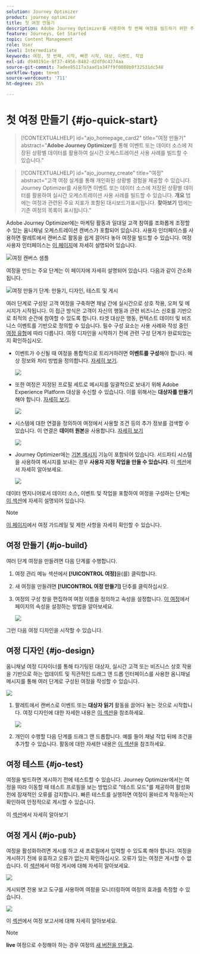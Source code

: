 ```yaml
---
solution: Journey Optimizer
product: journey optimizer
title: 첫 여정 만들기
description: Adobe Journey Optimizer를 사용하여 첫 번째 여정을 빌드하기 위한 주요 단계
feature: Journeys, Get Started
topic: Content Management
role: User
level: Intermediate
keywords: 여정, 첫 번째, 시작, 빠른 시작, 대상, 이벤트, 작업
exl-id: d940191e-8f37-4956-8482-d2df0c4274aa
source-git-commit: 7adee85117a3aad1a347f9f0808b0f32531dc548
workflow-type: tm+mt
source-wordcount: '711'
ht-degree: 25%

---
```


# 첫 여정 만들기 {#jo-quick-start}

>[!CONTEXTUALHELP]
>id="ajo_homepage_card2"
>title="여정 만들기"
>abstract="**Adobe Journey Optimizer**&#x200B;를 통해 이벤트 또는 데이터 소스에 저장된 상황별 데이터를 활용하여 실시간 오케스트레이션 사용 사례를 빌드할 수 있습니다."

>[!CONTEXTUALHELP]
>id="ajo_journey_create"
>title="여정"
>abstract="고객 여정 설계를 통해 개인화된 상황별 경험을 제공할 수 있습니다. Journey Optimizer를 사용하면 이벤트 또는 데이터 소스에 저장된 상황별 데이터를 활용하여 실시간 오케스트레이션 사용 사례를 빌드할 수 있습니다. **개요** 탭에는 여정과 관련된 주요 지표가 포함된 대시보드가 &#x200B;&#x200B;표시됩니다. **찾아보기** 탭에는 기존 여정의 목록이 표시됩니다."

Adobe Journey Optimizer에는 마케팅 활동과 일대일 고객 참여를 조화롭게 조정할 수 있는 옴니채널 오케스트레이션 캔버스가 포함되어 있습니다. 사용자 인터페이스를 사용하면 팔레트에서 캔버스로 활동을 쉽게 끌어다 놓아 여정을 빌드할 수 있습니다. 여정 사용자 인터페이스는 [이 페이지](journey-ui.md)에 자세히 설명되어 있습니다.

![여정 캔버스 샘플](assets/journey38.png)


여정을 만드는 주요 단계는 이 페이지에 자세히 설명되어 있습니다. 다음과 같이 간소화됩니다.

![여정 만들기 단계: 만들기, 디자인, 테스트 및 게시](assets/journey-creation-process.png)


여러 단계로 구성된 고객 여정을 구축하면 채널 간에 실시간으로 상호 작용, 오퍼 및 메시지가 시작됩니다. 이 접근 방식은 고객이 자신의 행동과 관련 비즈니스 신호를 기반으로 최적의 순간에 참여할 수 있도록 합니다. 타겟 대상은 행동, 컨텍스트 데이터 및 비즈니스 이벤트를 기반으로 정의할 수 있습니다. 필수 구성 요소는 사용 사례와 작성 중인 [여정 유형](entry-management.md#types-of-journeys)에 따라 다릅니다. 여정 디자인을 시작하기 전에 관련 구성 단계가 완료되었는지 확인하십시오.

* 이벤트가 수신될 때 여정을 통합적으로 트리거하려면 **이벤트를 구성**&#x200B;해야 합니다. 예상 정보와 처리 방법을 정의합니다. [자세히 보기](../event/about-events.md).

  ![](assets/jo-event7bis.png)

* 또한 여정은 지정된 프로필 세트로 메시지를 일괄적으로 보내기 위해 Adobe Experience Platform 대상을 수신할 수 있습니다. 이를 위해서는 **대상자를 만들기**&#x200B;해야 합니다. [자세히 보기](../audience/about-audiences.md).

  ![](assets/segment2.png)

* 시스템에 대한 연결을 정의하여 여정에서 사용할 조건 등의 추가 정보를 검색할 수 있습니다. 이 연결은 **데이터 원본**&#x200B;을 사용합니다. [자세히 보기](../datasource/about-data-sources.md)

  ![](assets/jo-datasource.png)

* Journey Optimizer에는 [기본 메시지](../building-journeys/journeys-message.md) 기능이 포함되어 있습니다. 서드파티 시스템을 사용하여 메시지를 보내는 경우 **사용자 지정 작업을 만들 수 있습니다**. 이 [섹션](../action/action.md)에서 자세히 알아보세요.

  ![](assets/custom2.png)


데이터 엔지니어로서 데이터 소스, 이벤트 및 작업을 포함하여 여정을 구성하는 단계는 [이 섹션](../configuration/about-data-sources-events-actions.md)에 자세히 설명되어 있습니다.


>[!NOTE]
>
>[이 페이지](../start/guardrails.md)에서 여정 가드레일 및 제한 사항을 자세히 확인할 수 있습니다.

## 여정 만들기 {#jo-build}

여러 단계 여정을 만들려면 다음 단계를 수행합니다.

1. 여정 관리 메뉴 섹션에서 **[!UICONTROL 여정]**&#x200B;을(를) 클릭합니다.

1. 새 여정을 만들려면 **[!UICONTROL 여정 만들기]** 단추를 클릭하십시오.

1. 여정의 구성 창을 편집하여 여정 이름을 정의하고 속성을 설정합니다. [이 여정](journey-properties.md)에서 페이지의 속성을 설정하는 방법을 알아보세요.

   ![](assets/jo-properties.png)

그런 다음 여정 디자인을 시작할 수 있습니다.

## 여정 디자인 {#jo-design}

옴니채널 여정 디자이너를 통해 타기팅된 대상자, 실시간 고객 또는 비즈니스 상호 작용을 기반으로 하는 업데이트 및 직관적인 드래그 앤 드롭 인터페이스를 사용한 옴니채널 메시지를 통해 여러 단계로 구성된 여정을 작성할 수 있습니다.

![](assets/journey38.png)

1. 팔레트에서 캔버스로 이벤트 또는 **대상자 읽기** 활동을 끌어다 놓는 것으로 시작합니다. 여정 디자인에 대한 자세한 내용은 [이 섹션](using-the-journey-designer.md)을 참조하세요.

   ![](assets/read-segment.png)

1. 개인이 수행할 다음 단계를 드래그 앤 드롭합니다. 예를 들어 채널 작업 뒤에 조건을 추가할 수 있습니다. 활동에 대한 자세한 내용은 [이 섹션](about-journey-activities.md)을 참조하세요.

## 여정 테스트 {#jo-test}

여정을 빌드하면 게시하기 전에 테스트할 수 있습니다. Journey Optimizer에서는 여정을 따라 이동할 때 테스트 프로필을 보는 방법으로 &quot;테스트 모드&quot;를 제공하여 활성화 전에 잠재적인 오류를 감지합니다. 빠른 테스트를 실행하면 여정이 올바르게 작동하는지 확인하여 안정적으로 게시할 수 있습니다.

이 [섹션](testing-the-journey.md)에서 자세히 알아보기

## 여정 게시 {#jo-pub}

여정을 활성화하려면 게시를 하고 새 프로필에서 입력할 수 있도록 해야 합니다. 여정을 게시하기 전에 유효하고 오류가 없는지 확인하십시오. 오류가 있는 여정은 게시할 수 없습니다. 이 [섹션](publishing-the-journey.md)에서 여정 게시에 대해 자세히 알아보세요.

![](assets/jo-journeyuc2_32bis.png)

게시되면 전용 보고 도구를 사용하여 여정을 모니터링하여 여정의 효과를 측정할 수 있습니다.

![](assets/jo-dynamic_report_journey_12.png)

이 [섹션](../reports/live-report.md)에서 여정 보고서에 대해 자세히 알아보세요.

>[!NOTE]
>
>**live** 여정으로 수정해야 하는 경우 여정의 [새 버전을 만들고](journey-ui.md#journey-versions).
